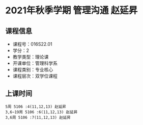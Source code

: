 # 2021年秋季学期 管理沟通 赵延昇






## 课程信息

- 课程号：016S22.01
- 学分：2
- 教学类型：理论课
- 开课单位：管理科学系
- 课程类别：专业核心
- 课程层次：双学位课程

## 上课时间

```
5周 5106 :4(11,12,13) 赵延昇
3,6~19周 5106 :6(11,12,13) 赵延昇
3,6周 5106 :7(11,12,13) 赵延昇
```

